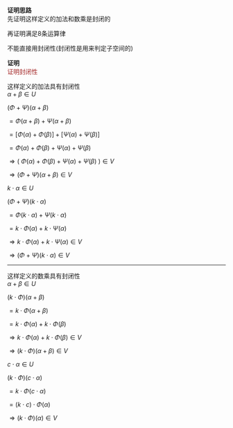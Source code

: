 **证明思路**  
先证明这样定义的加法和数乘是封闭的  
  
再证明满足8条运算律  
  
不能直接用封闭性(封闭性是用来判定子空间的)  
  
**证明**  
<font color=brown>证明封闭性</font>  
  
这样定义的加法具有封闭性  
 $\alpha+\beta\in U$   
  
 $(\Phi+\Psi)(\alpha+\beta)$   
  
 $=\Phi(\alpha+\beta)+\Psi(\alpha+\beta)$   
  
 $=[\Phi(\alpha)+\Phi(\beta)]+[\Psi(\alpha)+\Psi(\beta)]$   
  
 $=\Phi(\alpha)+\Phi(\beta)+\Psi(\alpha)+\Psi(\beta)$   
  
 $\Rightarrow(\ \Phi(\alpha)+\Phi(\beta)+\Psi(\alpha)+\Psi(\beta)\ )\in V$   
  
 $\Rightarrow(\Phi+\Psi)(\alpha+\beta)\in V$   
  
 $k\cdot\alpha\in U$   
  
 $(\Phi+\Psi)(k\cdot\alpha)$   
  
 $=\Phi(k\cdot\alpha)+\Psi(k\cdot\alpha)$   
  
 $=k\cdot\Phi(\alpha)+k\cdot\Psi(\alpha)$   
  
 $\Rightarrow k\cdot\Phi(\alpha)+k\cdot\Psi(\alpha)\in V$   
  
 $\Rightarrow(\Phi+\Psi)(k\cdot\alpha)\in V$   
  
---  
这样定义的数乘具有封闭性  
 $\alpha+\beta\in U$   
  
 $(k\cdot\Phi)(\alpha+\beta)$   
  
 $=k\cdot\Phi(\alpha+\beta)$   
  
 $=k\cdot\Phi(\alpha)+k\cdot\Phi(\beta)$   
  
 $\Rightarrow k\cdot\Phi(\alpha)+k\cdot\Phi(\beta)\in V$   
  
 $\Rightarrow(k\cdot\Phi)(\alpha+\beta)\in V$   
  
 $c\cdot\alpha\in U$   
  
 $(k\cdot\Phi)(c\cdot\alpha)$   
  
 $=k\cdot\Phi(c\cdot\alpha)$   
  
 $=(k\cdot c)\cdot\Phi(\alpha)$   
  
 $\Rightarrow(k\cdot\Phi)(\alpha)\in V$   
